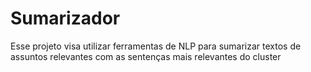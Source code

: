 # Sumarizador
Esse projeto visa utilizar ferramentas de NLP para sumarizar textos de assuntos relevantes com as sentenças mais relevantes do cluster
